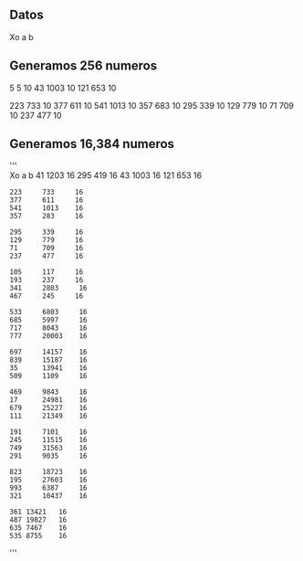## Datos
Xo a b
## Generamos 256 numeros
5 5 10
43 1003 10
121 653 10

223 733 10
377 611 10
541 1013 10
357 683 10
295 339 10
129 779 10
71 709 10
237 477 10

## Generamos 16,384 numeros
'''		
    Xo      a       b
    41      1203    16
    295 	419 	16
    43      1003    16
    121     653     16
    
    223     733    	16
    377	    611	    16
    541	    1013    16
    357	    283	    16

    295	    339	    16
    129	    779	    16
    71	    709	    16
    237 	477     16

    105 	117 	16
    193 	237 	16
    341 	2803     16
    467 	245 	16

    533 	6803     16
    685 	5997     16
    717 	8043     16
    777 	20003    16

    697 	14157    16
    839 	15187    16
    35  	13941    16
    509 	1109     16

    469 	9843     16
    17  	24981    16
    679 	25227    16
    111 	21349    16

    191 	7101     16
    245 	11515    16
    749 	31563    16
    291 	9035     16
    
    823	    18723    16
    195 	27603    16
    993 	6387     16
    321 	10437    16

    361	13421	16
    487	19827	16
    635	7467	16
    535	8755	16
'''